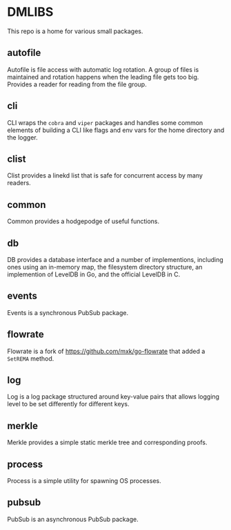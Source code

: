 # DMLIBS

This repo is a home for various small packages.

## autofile

Autofile is file access with automatic log rotation. A group of files is maintained and rotation happens
when the leading file gets too big. Provides a reader for reading from the file group.

## cli

CLI wraps the `cobra` and `viper` packages and handles some common elements of building a CLI like flags and env vars for the home directory and the logger.

## clist

Clist provides a linekd list that is safe for concurrent access by many readers.

## common

Common provides a hodgepodge of useful functions.

## db

DB provides a database interface and a number of implementions, including ones using an in-memory map, the filesystem directory structure,
an implemention of LevelDB in Go, and the official LevelDB in C.

## events

Events is a synchronous PubSub package.

## flowrate

Flowrate is a fork of https://github.com/mxk/go-flowrate that added a `SetREMA` method.

## log

Log is a log package structured around key-value pairs that allows logging level to be set differently for different keys.

## merkle

Merkle provides a simple static merkle tree and corresponding proofs.

## process

Process is a simple utility for spawning OS processes.

## pubsub

PubSub is an asynchronous PubSub package.
